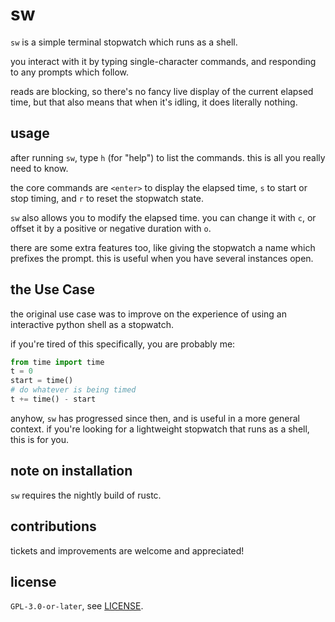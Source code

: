 # sw

`sw` is a simple terminal stopwatch which runs as a shell.

you interact with it by typing single-character commands, and responding to any
prompts which follow.

reads are blocking, so there's no fancy live display of the current elapsed
time, but that also means that when it's idling, it does literally nothing.

## usage

after running `sw`, type `h` (for "help") to list the commands. this is all you
really need to know.

the core commands are `<enter>` to display the elapsed time, `s` to start or
stop timing, and `r` to reset the stopwatch state.

`sw` also allows you to modify the elapsed time. you can change it with `c`, or
offset it by a positive or negative duration with `o`.

there are some extra features too, like giving the stopwatch a name which
prefixes the prompt. this is useful when you have several instances open.

## the Use Case

the original use case was to improve on the experience of using an interactive
python shell as a stopwatch.

if you're tired of this specifically, you are probably me:

```python
from time import time
t = 0
start = time()
# do whatever is being timed
t += time() - start
```

anyhow, `sw` has progressed since then, and is useful in a more general context.
if you're looking for a lightweight stopwatch that runs as a shell, this is for
you.

## note on installation

`sw` requires the nightly build of rustc.

## contributions

tickets and improvements are welcome and appreciated!

## license

`GPL-3.0-or-later`, see [LICENSE](./LICENSE).
